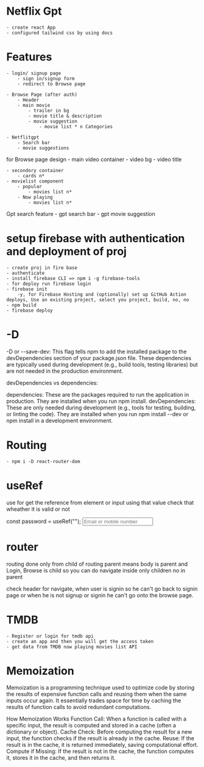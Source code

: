 # Netflix Gpt

    - create react App
    - configured tailwind css by using docs
    




# Features
    - login/ signup page
        - sign in/signup form
        - redirect to Browse page

    - Browse Page (after auth)
        - Header
        - main movie
            - trailer in bg
            - movie title & description
            - movie suggestion
                - movie list * n Categories
    
    - Netflitgpt
        - Search bar
        - movie suggestions


for Browse page design
    - main video container
        - video bg
        - video title
    
    - secondory container
        - cards n*
    - movielist component
        - popular
            - movies list n*
        - Now playing
            - movies list n*

Gpt search feature
    - gpt search bar
    - gpt movie suggestion


       
    

# setup firebase with authentication and deployment of proj

    - create proj in fire base
    - authenticate 
    - install firebase CLI => npm i -g firebase-tools 
    - for deploy run firebase login
    - firebase init
        -y, for Firebase Hosting and (optionally) set up GitHub Action deploys, Use an existing project, select you project, build, no, no
    - npm build
    - firebase deploy


# -D
-D or --save-dev: This flag tells npm to add the installed package to the devDependencies section of your package.json file. These dependencies are typically used during development (e.g., build tools, testing libraries) but are not needed in the production environment.

devDependencies vs dependencies:

dependencies: These are the packages required to run the application in production. They are installed when you run npm install.
devDependencies: These are only needed during development (e.g., tools for testing, building, or linting the code). They are installed when you run npm install --dev or npm install in a development environment.


# Routing
    - npm i -D react-router-dom


# useRef

use for get the reference from element or input using that value check that wheather it is valid or not

  const password = useRef("");
  <input
          ref={email}
          type="text"
          placeholder="Email or mobile number"
          className="text-white w-full box-border my-2 p-4 bg-transparent border border-gray-600 rounded-md"
    />

# router

routing done only from child of routing parent means body is parent and Login, Browse is child so you can do navigate inside only children no in parent

check header for navigate, when user is signin so he can't go back to signin page or when he is not signup or signin he can't go onto the browse page.

# TMDB

    - Register or login for tmdb api 
    - create an app and then you will get the access token
    - get data from TMDB now playing movies list API

# Memoization

Memoization is a programming technique used to optimize code by storing the results of expensive function calls and reusing them when the same inputs occur again. It essentially trades space for time by caching the results of function calls to avoid redundant computations.

How Memoization Works
Function Call: When a function is called with a specific input, the result is computed and stored in a cache (often a dictionary or object).
Cache Check: Before computing the result for a new input, the function checks if the result is already in the cache.
Reuse: If the result is in the cache, it is returned immediately, saving computational effort.
Compute if Missing: If the result is not in the cache, the function computes it, stores it in the cache, and then returns it.